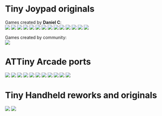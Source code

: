 # Tiny Joypad originals
Games created by **Daniel C**:  
[![](./tiny-joypad/tiny-morpion-v1.0/tiny-morpion-v1.0.png)](./tiny-joypad/tiny-morpion-v1.0/tiny-morpion-v1.0.hex)
[![](./tiny-joypad/tiny-missile-v1.1/tiny-missile-v1.1.png)](./tiny-joypad/tiny-missile-v1.1/tiny-missile-v1.1.hex)
[![](./tiny-joypad/tiny-ddug-v1.0/tiny-ddug-v1.0.png)](./tiny-joypad/tiny-ddug-v1.0/tiny-ddug-v1.0.hex)
[![](./tiny-joypad/tiny-plaque-v1.0/tiny-plaque-v1.0.png)](./tiny-joypad/tiny-plaque-v1.0/tiny-plaque-v1.0.hex)
[![](./tiny-joypad/tiny-tris-v2.0/tiny-tris-v2.0.png)](./tiny-joypad/tiny-tris-v2.0/tiny-tris-v2.0.hex)
[![](./tiny-joypad/tiny-trick-v1.0/tiny-trick-v1.0.png)](./tiny-joypad/tiny-trick-v1.0/tiny-trick-v1.0.hex)
[![](./tiny-joypad/tiny-bike-v1.2/tiny-bike-v1.2.png)](./tiny-joypad/tiny-bike-v1.2/tiny-bike-v1.2.hex)
[![](./tiny-joypad/tiny-bert-v1.1/tiny-bert-v1.1.png)](./tiny-joypad/tiny-bert-v1.1/tiny-bert-v1.1.hex)
[![](./tiny-joypad/tiny-bomber-v1.3/tiny-bomber-v1.3.png)](./tiny-joypad/tiny-bomber-v1.3/tiny-bomber-v1.3.hex)
[![](./tiny-joypad/tiny-arkanoid-v2.0/tiny-arkanoid-v2.0.png)](./tiny-joypad/tiny-arkanoid-v2.0/tiny-arkanoid-v2.0.hex)
[![](./tiny-joypad/tiny-pacman-v1.2/tiny-pacman-v1.2.png)](./tiny-joypad/tiny-pacman-v1.2/tiny-pacman-v1.2.hex)
[![](./tiny-joypad/tiny-invaders-v3.1/tiny-invaders-v3.1.png)](./tiny-joypad/tiny-invaders-v3.1/tiny-invaders-v3.1.hex)
[![](./tiny-joypad/tiny-pinball-v2.0/tiny-pinball-v2.0.png)](./tiny-joypad/tiny-pinball-v2.0/tiny-pinball-v2.0.hex)
[![](./tiny-joypad/tiny-gilbert-v2.0/tiny-gilbert-v2.0.png)](./tiny-joypad/tiny-gilbert-v2.0/tiny-gilbert-v2.0.hex)

Games created by community:  
[![](./tiny-joypad/tiny-lander-v1.0/tiny-lander-v1.0.png)](./tiny-joypad/tiny-lander-v1.0/tiny-lander-v1.0.hex)

# ATTiny Arcade ports
[![](./attiny-arcade/attiny-tetris-gold/attiny-tetris-gold.png)](./attiny-arcade/attiny-tetris-gold/attiny-tetris-gold.hex)
[![](./attiny-arcade/bat-bonanza/bat-bonanza.png)](./attiny-arcade/bat-bonanza/bat-bonanza.hex)
[![](./attiny-arcade/four-in-row/four-in-row.png)](./attiny-arcade/four-in-row/four-in-row.hex)
[![](./attiny-arcade/frogger/frogger.png)](./attiny-arcade/frogger/frogger.hex)
[![](./attiny-arcade/oroboros/oroboros.png)](./attiny-arcade/oroboros/oroboros.hex)
[![](./attiny-arcade/pacman/pacman.png)](./attiny-arcade/pacman/pacman.hex)
[![](./attiny-arcade/run-dude-run/run-dude-run.png)](./attiny-arcade/run-dude-run/run-dude-run.hex)
[![](./attiny-arcade/space-attack/space-attack.png)](./attiny-arcade/space-attack/space-attack.hex)
[![](./attiny-arcade/wren-rollercoaster/wren-rollercoaster.png)](./attiny-arcade/wren-rollercoaster/wren-rollercoaster.hex)
[![](./attiny-arcade/ufo-breakout/ufo-breakout.png)](./attiny-arcade/ufo-breakout/ufo-breakout.hex)
[![](./attiny-arcade/ufo-stacker/ufo-stacker.png)](./attiny-arcade/ufo-stacker/ufo-stacker.hex)

# Tiny Handheld reworks and originals
[![](./tiny-handheld/hidiot-2048/hidiot-2048.png)](./tiny-handheld/hidiot-2048/hidiot-2048.hex)
[![](./tiny-handheld/tetris-gold/tetris-gold.png)](./tiny-handheld/tetris-gold/tetris-gold.hex)
